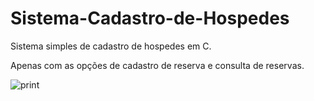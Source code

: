 # Sistema-Cadastro-de-Hospedes
Sistema simples de cadastro de hospedes em C.

Apenas com as opções de cadastro de reserva e consulta de reservas.

![print](https://user-images.githubusercontent.com/65837228/167231297-f85d3d3e-b229-4bd7-bf91-578b56b00c73.png)
